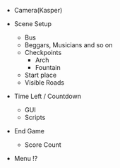 - Camera(Kasper)
- Scene Setup
	- Bus
    - Beggars, Musicians and so on
	- Checkpoints
		- Arch
		- Fountain
	- Start place
	- Visible Roads
- Time Left / Countdown
	- GUI
	- Scripts
- End Game
    - Score Count


- Menu !?
